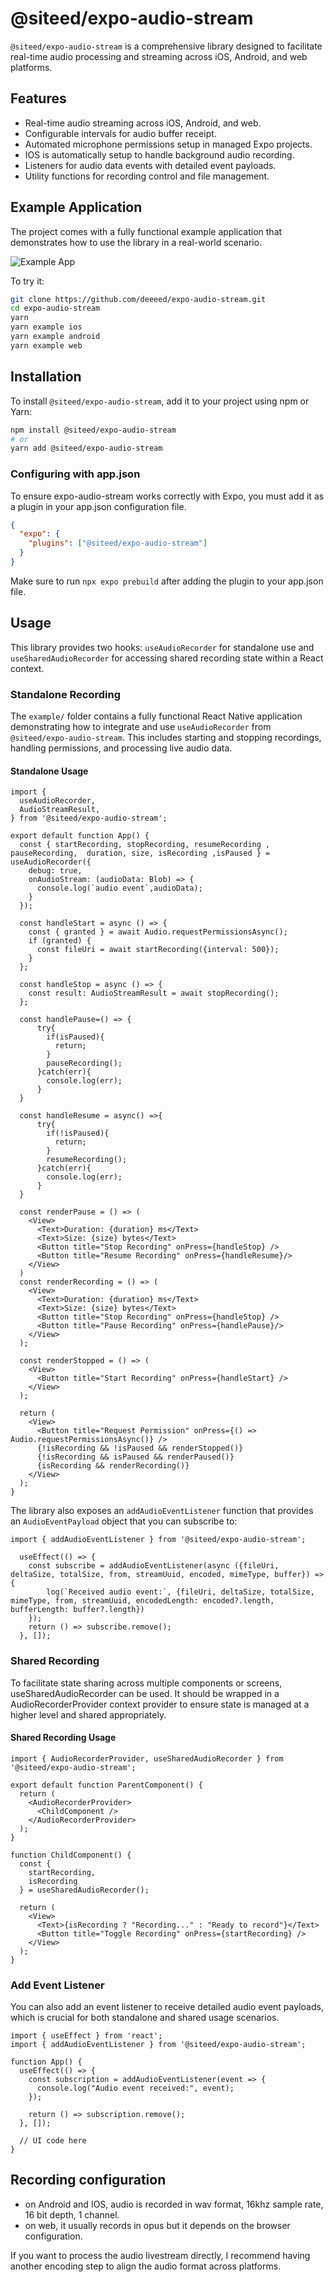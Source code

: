 # @siteed/expo-audio-stream

`@siteed/expo-audio-stream` is a comprehensive library designed to facilitate real-time audio processing and streaming across iOS, Android, and web platforms.

## Features

- Real-time audio streaming across iOS, Android, and web.
- Configurable intervals for audio buffer receipt.
- Automated microphone permissions setup in managed Expo projects.
- IOS is automatically setup to handle background audio recording.
- Listeners for audio data events with detailed event payloads.
- Utility functions for recording control and file management.

## Example Application

The project comes with a fully functional example application that demonstrates how to use the library in a real-world scenario.

![Example App](./docs/demo.gif)


To try it:
```bash
git clone https://github.com/deeeed/expo-audio-stream.git
cd expo-audio-stream
yarn
yarn example ios
yarn example android
yarn example web
```

## Installation

To install `@siteed/expo-audio-stream`, add it to your project using npm or Yarn:

```bash
npm install @siteed/expo-audio-stream
# or
yarn add @siteed/expo-audio-stream
```


### Configuring with app.json

To ensure expo-audio-stream works correctly with Expo, you must add it as a plugin in your app.json configuration file.

```json
{
  "expo": {
    "plugins": ["@siteed/expo-audio-stream"]
  }
}
```

Make sure to run `npx expo prebuild` after adding the plugin to your app.json file.

## Usage

This library provides two hooks: `useAudioRecorder` for standalone use and `useSharedAudioRecorder` for accessing shared recording state within a React context.


### Standalone Recording

The `example/` folder contains a fully functional React Native application demonstrating how to integrate and use `useAudioRecorder` from `@siteed/expo-audio-stream`. This includes starting and stopping recordings, handling permissions, and processing live audio data.


#### Standalone Usage

```tsx
import {
  useAudioRecorder,
  AudioStreamResult,
} from '@siteed/expo-audio-stream';

export default function App() {
  const { startRecording, stopRecording, resumeRecording , pauseRecording,  duration, size, isRecording ,isPaused } = useAudioRecorder({
    debug: true,
    onAudioStream: (audioData: Blob) => {
      console.log(`audio event`,audioData);
    }
  });

  const handleStart = async () => {
    const { granted } = await Audio.requestPermissionsAsync();
    if (granted) {
      const fileUri = await startRecording({interval: 500});
    }
  };

  const handleStop = async () => {
    const result: AudioStreamResult = await stopRecording();
  };

  const handlePause=() => {
      try{
        if(isPaused){
          return;
        }
        pauseRecording();
      }catch(err){
        console.log(err);
      }
  }

  const handleResume = async() =>{
      try{
        if(!isPaused){
          return;
        }
        resumeRecording();
      }catch(err){
        console.log(err);
      }
  }

  const renderPause = () => (
    <View>
      <Text>Duration: {duration} ms</Text>
      <Text>Size: {size} bytes</Text>
      <Button title="Stop Recording" onPress={handleStop} />
      <Button title="Resume Recording" onPress={handleResume}/>
    </View>
  )
  const renderRecording = () => (
    <View>
      <Text>Duration: {duration} ms</Text>
      <Text>Size: {size} bytes</Text>
      <Button title="Stop Recording" onPress={handleStop} />
      <Button title="Pause Recording" onPress={handlePause}/>
    </View>
  );

  const renderStopped = () => (
    <View>
      <Button title="Start Recording" onPress={handleStart} />
    </View>
  );

  return (
    <View>
      <Button title="Request Permission" onPress={() => Audio.requestPermissionsAsync()} />
      {!isRecording && !isPaused && renderStopped()}
      {!isRecording && isPaused && renderPaused()}
      {isRecording && renderRecording()}
    </View>
  );
}
```

The library also exposes an `addAudioEventListener` function that provides an `AudioEventPayload` object that you can subscribe to:
```tsx
import { addAudioEventListener } from '@siteed/expo-audio-stream';

  useEffect(() => {
    const subscribe = addAudioEventListener(async ({fileUri, deltaSize, totalSize, from, streamUuid, encoded, mimeType, buffer}) => {
        log(`Received audio event:`, {fileUri, deltaSize, totalSize, mimeType, from, streamUuid, encodedLength: encoded?.length, bufferLength: buffer?.length})
    });
    return () => subscribe.remove();
  }, []);
```

### Shared Recording

To facilitate state sharing across multiple components or screens, useSharedAudioRecorder can be used. It should be wrapped in a AudioRecorderProvider context provider to ensure state is managed at a higher level and shared appropriately.

#### Shared Recording Usage

```tsx
import { AudioRecorderProvider, useSharedAudioRecorder } from '@siteed/expo-audio-stream';

export default function ParentComponent() {
  return (
    <AudioRecorderProvider>
      <ChildComponent />
    </AudioRecorderProvider>
  );
}

function ChildComponent() {
  const {
    startRecording,
    isRecording
  } = useSharedAudioRecorder();

  return (
    <View>
      <Text>{isRecording ? "Recording..." : "Ready to record"}</Text>
      <Button title="Toggle Recording" onPress={startRecording} />
    </View>
  );
}
```

### Add Event Listener

You can also add an event listener to receive detailed audio event payloads, which is crucial for both standalone and shared usage scenarios.

```tsx
import { useEffect } from 'react';
import { addAudioEventListener } from '@siteed/expo-audio-stream';

function App() {
  useEffect(() => {
    const subscription = addAudioEventListener(event => {
      console.log("Audio event received:", event);
    });

    return () => subscription.remove();
  }, []);

  // UI code here
}
```

## Recording configuration

- on Android and IOS, audio is recorded in wav format, 16khz sample rate, 16 bit depth, 1 channel.
- on web, it usually records in opus  but it depends on the browser configuration.

If you want to process the audio livestream directly, I recommend having another encoding step to align the audio format across platforms.

